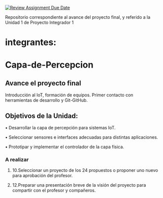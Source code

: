 [![Review Assignment Due Date](https://classroom.github.com/assets/deadline-readme-button-24ddc0f5d75046c5622901739e7c5dd533143b0c8e959d652212380cedb1ea36.svg)](https://classroom.github.com/a/6DmeHhP6)

Repositorio correspondiente al avance del proyecto final, y referido a la Unidad 1 de Proyecto Integrador 1
# integrantes:



# Capa-de-Percepcion


## Avance el proyecto final 
Introducción al IoT, formación de equipos. Primer contacto con herramientas de desarrollo y Git-GitHub.

## **Objetivos de la Unidad:**  

• Desarrollar la capa de percepción para sistemas IoT.

• Seleccionar sensores e interfaces adecuadas para distintas aplicaciones.

• Prototipar y implementar el controlador de la capa física.


### A realizar   

1. 10.Seleccionar un proyecto de los 24 propuestos o proponer uno nuevo para
aprobación del profesor.

 2. 12.Preparar una presentación breve de la visión del proyecto para compartir
con el profesor y compañeros.
